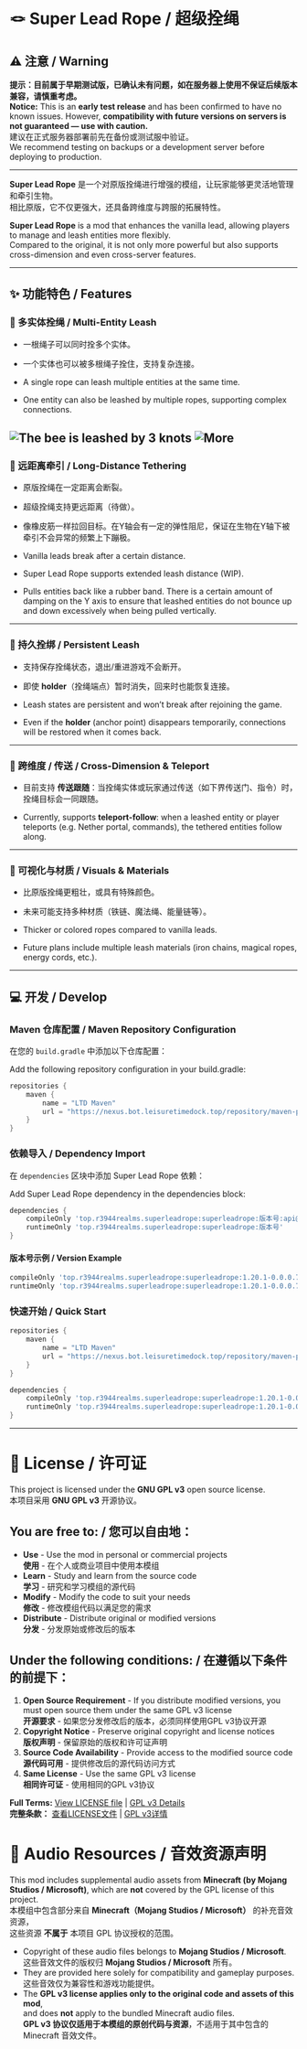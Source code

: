 # 🪢 Super Lead Rope / 超级拴绳

## ⚠️ 注意 / Warning
**提示：目前属于早期测试版，已确认未有问题，如在服务器上使用不保证后续版本兼容，请慎重考虑。**  
**Notice:** This is an **early test release** and has been confirmed to have no known issues. However, **compatibility with future versions on servers is not guaranteed — use with caution.**  
建议在正式服务器部署前先在备份或测试服中验证。  
We recommend testing on backups or a development server before deploying to production.

---
**Super Lead Rope** 是一个对原版拴绳进行增强的模组，让玩家能够更灵活地管理和牵引生物。  
相比原版，它不仅更强大，还具备跨维度与跨服的拓展特性。

**Super Lead Rope** is a mod that enhances the vanilla lead, allowing players to manage and leash entities more flexibly.  
Compared to the original, it is not only more powerful but also supports cross-dimension and even cross-server features.

---

## ✨ 功能特色 / Features

### 🔗 多实体拴绳 / Multi-Entity Leash
- 一根绳子可以同时拴多个实体。
- 一个实体也可以被多根绳子拴住，支持复杂连接。

- A single rope can leash multiple entities at the same time.
- One entity can also be leashed by multiple ropes, supporting complex connections.

![The bee is leashed by 3 knots](https://cdn.modrinth.com/data/cached_images/04ab8197835a07376197207539b370eb5fff5921_0.webp)
![More](https://cdn.modrinth.com/data/cached_images/8bef5a7d7129d98acd119e0b11f5f740f86b2907.png)
---

### 📏 远距离牵引 / Long-Distance Tethering
- 原版拴绳在一定距离会断裂。
- 超级拴绳支持更远距离（待做）。
- 像橡皮筋一样拉回目标。在Y轴会有一定的弹性阻尼，保证在生物在Y轴下被牵引不会异常的频繁上下蹦极。

- Vanilla leads break after a certain distance.
- Super Lead Rope supports extended leash distance (WIP).
- Pulls entities back like a rubber band. There is a certain amount of damping on the Y axis to ensure that leashed entities do not bounce up and down excessively when being pulled vertically.

---

### 💾 持久拴绑 / Persistent Leash
- 支持保存拴绳状态，退出/重进游戏不会断开。
- 即使 **holder**（拴绳端点）暂时消失，回来时也能恢复连接。

- Leash states are persistent and won’t break after rejoining the game.
- Even if the **holder** (anchor point) disappears temporarily, connections will be restored when it comes back.

---

### 🌌 跨维度 / 传送 / Cross-Dimension & Teleport
- 目前支持 **传送跟随**：当拴绳实体或玩家通过传送（如下界传送门、指令）时，拴绳目标会一同跟随。

- Currently, supports **teleport-follow**: when a leashed entity or player teleports (e.g. Nether portal, commands), the tethered entities follow along.

---

### 🎨 可视化与材质 / Visuals & Materials
- 比原版拴绳更粗壮，或具有特殊颜色。
- 未来可能支持多种材质（铁链、魔法绳、能量链等）。

- Thicker or colored ropes compared to vanilla leads.
- Future plans include multiple leash materials (iron chains, magical ropes, energy cords, etc.).

---

## 💻 开发 / Develop

### Maven 仓库配置 / Maven Repository Configuration

在您的 `build.gradle` 中添加以下仓库配置：

Add the following repository configuration in your build.gradle:

```gradle
repositories {
    maven {
        name = "LTD Maven"
        url = "https://nexus.bot.leisuretimedock.top/repository/maven-public/"
    }
}
```

### 依赖导入 / Dependency Import

在 `dependencies` 区块中添加 Super Lead Rope 依赖：

Add Super Lead Rope dependency in the dependencies block:

```gradle
dependencies {
    compileOnly 'top.r3944realms.superleadrope:superleadrope:版本号:api@jar'
    runtimeOnly 'top.r3944realms.superleadrope:superleadrope:版本号'
}
```

#### 版本号示例 / Version Example
```groovy
compileOnly 'top.r3944realms.superleadrope:superleadrope:1.20.1-0.0.0.7:api@jar'
runtimeOnly 'top.r3944realms.superleadrope:superleadrope:1.20.1-0.0.0.7'
```
### 快速开始 / Quick Start
```groovy
repositories {
    maven {
        name = "LTD Maven"
        url = "https://nexus.bot.leisuretimedock.top/repository/maven-public/"
    }
}

dependencies {
    compileOnly 'top.r3944realms.superleadrope:superleadrope:1.20.1-0.0.0.7:api@jar'
    runtimeOnly 'top.r3944realms.superleadrope:superleadrope:1.20.1-0.0.0.7'
}
```

---
# 📜 License / 许可证

This project is licensed under the **GNU GPL v3** open source license.  
本项目采用 **GNU GPL v3** 开源协议。

## You are free to: / 您可以自由地：

- **Use** - Use the mod in personal or commercial projects  
  **使用** - 在个人或商业项目中使用本模组
- **Learn** - Study and learn from the source code  
  **学习** - 研究和学习模组的源代码
- **Modify** - Modify the code to suit your needs  
  **修改** - 修改模组代码以满足您的需求
- **Distribute** - Distribute original or modified versions  
  **分发** - 分发原始或修改后的版本

## Under the following conditions: / 在遵循以下条件的前提下：

1. **Open Source Requirement** - If you distribute modified versions, you must open source them under the same GPL v3 license  
   **开源要求** - 如果您分发修改后的版本，必须同样使用GPL v3协议开源
2. **Copyright Notice** - Preserve original copyright and license notices  
   **版权声明** - 保留原始的版权和许可证声明
3. **Source Code Availability** - Provide access to the modified source code  
   **源代码可用** - 提供修改后的源代码访问方式
4. **Same License** - Use the same GPL v3 license  
   **相同许可证** - 使用相同的GPL v3协议

**Full Terms:** [View LICENSE file](LICENSE.GPL3) | [GPL v3 Details](https://www.gnu.org/licenses/gpl-3.0.html)  
**完整条款：** [查看LICENSE文件](LICENSE.GPL3) | [GPL v3详情](https://www.gnu.org/licenses/gpl-3.0.html)
# 🎵 Audio Resources / 音效资源声明

This mod includes supplemental audio assets from **Minecraft (by Mojang Studios / Microsoft)**,
which are **not** covered by the GPL license of this project.  
本模组中包含部分来自 **Minecraft（Mojang Studios / Microsoft）** 的补充音效资源，  
这些资源 **不属于** 本项目 GPL 协议授权的范围。

- Copyright of these audio files belongs to **Mojang Studios / Microsoft**.  
  这些音效文件的版权归 **Mojang Studios / Microsoft** 所有。
- They are provided here solely for compatibility and gameplay purposes.  
  这些音效仅为兼容性和游戏功能提供。
- The **GPL v3 license applies only to the original code and assets of this mod**,  
  and does **not** apply to the bundled Minecraft audio files.  
  **GPL v3 协议仅适用于本模组的原创代码与资源**，不适用于其中包含的 Minecraft 音效文件。